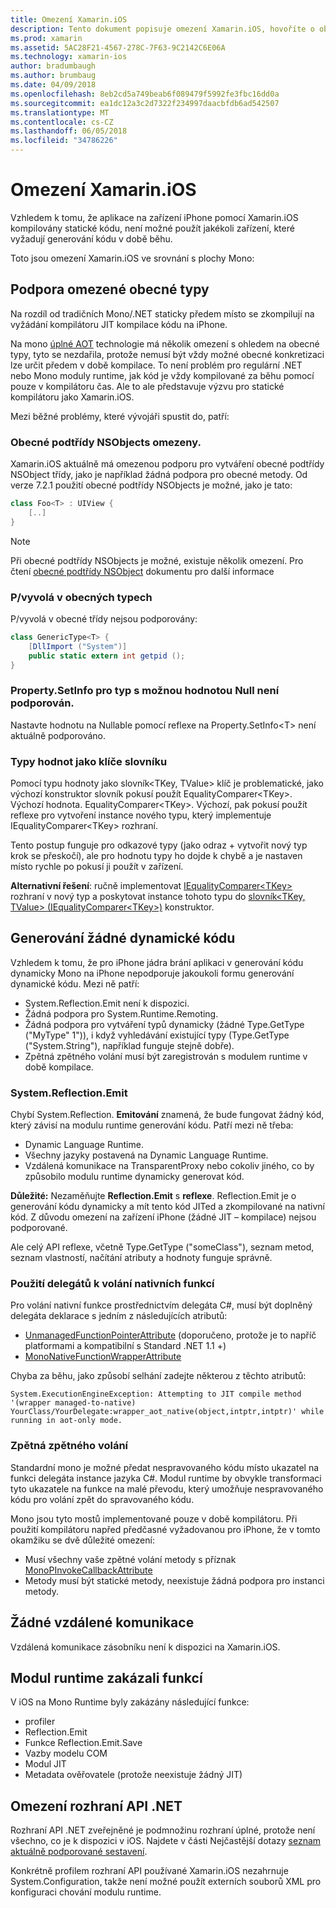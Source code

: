 ```yaml
---
title: Omezení Xamarin.iOS
description: Tento dokument popisuje omezení Xamarin.iOS, hovoříte o obecných typů, obecný podtřídy NSObjects, P/vyvolá v obecné objekty a další.
ms.prod: xamarin
ms.assetid: 5AC28F21-4567-278C-7F63-9C2142C6E06A
ms.technology: xamarin-ios
author: bradumbaugh
ms.author: brumbaug
ms.date: 04/09/2018
ms.openlocfilehash: 8eb2cd5a749beab6f089479f5992fe3fbc16dd0a
ms.sourcegitcommit: ea1dc12a3c2d7322f234997daacbfdb6ad542507
ms.translationtype: MT
ms.contentlocale: cs-CZ
ms.lasthandoff: 06/05/2018
ms.locfileid: "34786226"
---
```

# <a name="limitations-of-xamarinios"></a>Omezení Xamarin.iOS

Vzhledem k tomu, že aplikace na zařízení iPhone pomocí Xamarin.iOS kompilovány statické kódu, není možné použít jakékoli zařízení, které vyžadují generování kódu v době běhu.

Toto jsou omezení Xamarin.iOS ve srovnání s plochy Mono:

 <a name="Limited_Generics_Support" />


## <a name="limited-generics-support"></a>Podpora omezené obecné typy

Na rozdíl od tradičních Mono/.NET staticky předem místo se zkompilují na vyžádání kompilátoru JIT kompilace kódu na iPhone.

Na mono [úplné AOT](http://www.mono-project.com/docs/advanced/aot/#full-aot) technologie má několik omezení s ohledem na obecné typy, tyto se nezdařila, protože nemusí být vždy možné obecné konkretizaci lze určit předem v době kompilace. To není problém pro regulární .NET nebo Mono moduly runtime, jak kód je vždy kompilované za běhu pomocí pouze v kompilátoru čas. Ale to ale představuje výzvu pro statické kompilátoru jako Xamarin.iOS.

Mezi běžné problémy, které vývojáři spustit do, patří:

 <a name="Generic_Subclasses_of_NSObjects_are_limited" />


### <a name="generic-subclasses-of-nsobjects-are-limited"></a>Obecné podtřídy NSObjects omezeny.

Xamarin.iOS aktuálně má omezenou podporu pro vytváření obecné podtřídy NSObject třídy, jako je například žádná podpora pro obecné metody. Od verze 7.2.1 použití obecné podtřídy NSObjects je možné, jako je tato:

```csharp
class Foo<T> : UIView {
    [..]
}
```

> [!NOTE]
> Při obecné podtřídy NSObjects je možné, existuje několik omezení. Pro čtení [obecné podtřídy NSObject](~/ios/internals/api-design/nsobject-generics.md) dokumentu pro další informace



### <a name="pinvokes-in-generic-types"></a>P/vyvolá v obecných typech

P/vyvolá v obecné třídy nejsou podporovány:

```csharp
class GenericType<T> {
    [DllImport ("System")]
    public static extern int getpid ();
}
```

 <a name="Property.SetInfo_on_a_Nullable_Type_is_not_supported" />


### <a name="propertysetinfo-on-a-nullable-type-is-not-supported"></a>Property.SetInfo pro typ s možnou hodnotou Null není podporován.

Nastavte hodnotu na Nullable pomocí reflexe na Property.SetInfo&lt;T&gt; není aktuálně podporováno.

 <a name="Value_types_as_Dictionary_Keys" />


### <a name="value-types-as-dictionary-keys"></a>Typy hodnot jako klíče slovníku

Pomocí typu hodnoty jako slovník&lt;TKey, TValue&gt; klíč je problematické, jako výchozí konstruktor slovník pokusí použít EqualityComparer&lt;TKey&gt;. Výchozí hodnota. EqualityComparer&lt;TKey&gt;. Výchozí, pak pokusí použít reflexe pro vytvoření instance nového typu, který implementuje IEqualityComparer&lt;TKey&gt; rozhraní.

Tento postup funguje pro odkazové typy (jako odraz + vytvořit nový typ krok se přeskočí), ale pro hodnotu typy ho dojde k chybě a je nastaven místo rychle po pokusí ji použít v zařízení.

 **Alternativní řešení**: ručně implementovat [IEqualityComparer&lt;TKey&gt; ](https://developer.xamarin.com/api/type/System.Collections.Generic.IEqualityComparer%601/) rozhraní v nový typ a poskytovat instance tohoto typu do [slovník&lt;TKey, TValue&gt; ](https://developer.xamarin.com/api/type/System.Collections.Generic.Dictionary%3CTKey,TValue%3E/) [(IEqualityComparer&lt;TKey&gt;)](https://developer.xamarin.com/api/type/System.Collections.Generic.IEqualityComparer%601/) konstruktor.


 <a name="No_Dynamic_Code_Generation" />


## <a name="no-dynamic-code-generation"></a>Generování žádné dynamické kódu

Vzhledem k tomu, že pro iPhone jádra brání aplikaci v generování kódu dynamicky Mono na iPhone nepodporuje jakoukoli formu generování dynamické kódu. Mezi ně patří:

-  System.Reflection.Emit není k dispozici.
-  Žádná podpora pro System.Runtime.Remoting.
-  Žádná podpora pro vytváření typů dynamicky (žádné Type.GetType ("MyType" 1")), i když vyhledávání existující typy (Type.GetType ("System.String"), například funguje stejně dobře). 
-  Zpětná zpětného volání musí být zaregistrován s modulem runtime v době kompilace.


 
 <a name="System.Reflection.Emit" />


### <a name="systemreflectionemit"></a>System.Reflection.Emit

Chybí System.Reflection. **Emitování** znamená, že bude fungovat žádný kód, který závisí na modulu runtime generování kódu. Patří mezi ně třeba:

-  Dynamic Language Runtime.
-  Všechny jazyky postavená na Dynamic Language Runtime.
-  Vzdálená komunikace na TransparentProxy nebo cokoliv jiného, co by způsobilo modulu runtime dynamicky generovat kód. 


 **Důležité:** Nezaměňujte **Reflection.Emit** s **reflexe**. Reflection.Emit je o generování kódu dynamicky a mít tento kód JITed a zkompilované na nativní kód. Z důvodu omezení na zařízení iPhone (žádné JIT – kompilace) nejsou podporované.

Ale celý API reflexe, včetně Type.GetType ("someClass"), seznam metod, seznam vlastností, načítání atributy a hodnoty funguje správně.

### <a name="using-delegates-to-call-native-functions"></a>Použití delegátů k volání nativních funkcí

Pro volání nativní funkce prostřednictvím delegáta C#, musí být doplněný delegáta deklarace s jedním z následujících atributů:

- [UnmanagedFunctionPointerAttribute](https://developer.xamarin.com/api/type/System.Runtime.InteropServices.UnmanagedFunctionPointerAttribute/) (doporučeno, protože je to napříč platformami a kompatibilní s Standard .NET 1.1 +)
- [MonoNativeFunctionWrapperAttribute](https://developer.xamarin.com/api/type/ObjCRuntime.MonoNativeFunctionWrapperAttribute)

Chyba za běhu, jako způsobí selhání zadejte některou z těchto atributů:

```
System.ExecutionEngineException: Attempting to JIT compile method '(wrapper managed-to-native) YourClass/YourDelegate:wrapper_aot_native(object,intptr,intptr)' while running in aot-only mode.
```
 
 <a name="Reverse_Callbacks" />


### <a name="reverse-callbacks"></a>Zpětná zpětného volání

Standardní mono je možné předat nespravovaného kódu místo ukazatel na funkci delegáta instance jazyka C#. Modul runtime by obvykle transformaci tyto ukazatele na funkce na malé převodu, který umožňuje nespravovaného kódu pro volání zpět do spravovaného kódu.

Mono jsou tyto mostů implementované pouze v době kompilátoru. Při použití kompilátoru napřed předčasné vyžadovanou pro iPhone, že v tomto okamžiku se dvě důležité omezení:

-  Musí všechny vaše zpětné volání metody s příznak [MonoPInvokeCallbackAttribute](https://developer.xamarin.com/api/type/ObjCRuntime.MonoPInvokeCallbackAttribute) 
-  Metody musí být statické metody, neexistuje žádná podpora pro instanci metody. 
 
<a name="No_Remoting" />

## <a name="no-remoting"></a>Žádné vzdálené komunikace

Vzdálená komunikace zásobníku není k dispozici na Xamarin.iOS.


 <a name="Runtime_Disabled_Features" />


## <a name="runtime-disabled-features"></a>Modul runtime zakázali funkcí

V iOS na Mono Runtime byly zakázány následující funkce:

-  profiler
-  Reflection.Emit
-  Funkce Reflection.Emit.Save
-  Vazby modelu COM
-  Modul JIT
-  Metadata ověřovatele (protože neexistuje žádný JIT)


 <a name=".NET_API_Limitations" />


## <a name="net-api-limitations"></a>Omezení rozhraní API .NET

Rozhraní API .NET zveřejněné je podmnožinu rozhraní úplné, protože není všechno, co je k dispozici v iOS. Najdete v části Nejčastější dotazy [seznam aktuálně podporované sestavení](~/cross-platform/internals/available-assemblies.md).



Konkrétně profilem rozhraní API používané Xamarin.iOS nezahrnuje System.Configuration, takže není možné použít externích souborů XML pro konfiguraci chování modulu runtime.
